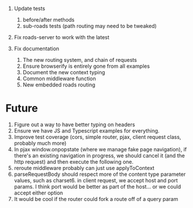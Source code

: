 1. Update tests
   1. before/after methods
   2. sub-roads tests (path routing may need to be tweaked)
2. Fix roads-server to work with the latest

3. Fix documentation
   1. The new routing system, and chain of requests
   2. Ensure browserify is entirely gone from all examples
   3. Document the new context typing
   4. Common middleware function
   5. New embedded roads routing

# Future
1. Figure out a way to have better typing on headers
2. Ensure we have JS and Typescript examples for everything.
3. Improve test coverage (cors, simple router, pjax, client request class, probably much more)
4. In pjax window.onpopstate (where we manage fake page navigation), if there's an existing navigation in progress, we should cancel it (and the http request) and then execute the following one.
5. reroute middleware probably can just use applyToContext
6. parseRequestBody should respect more of the content type parameter values, such as charset6. in client request, we accept host and port params. I think port would be better as part of the host... or we could accept either option
7.  It would be cool if the router could fork a route off of a query param